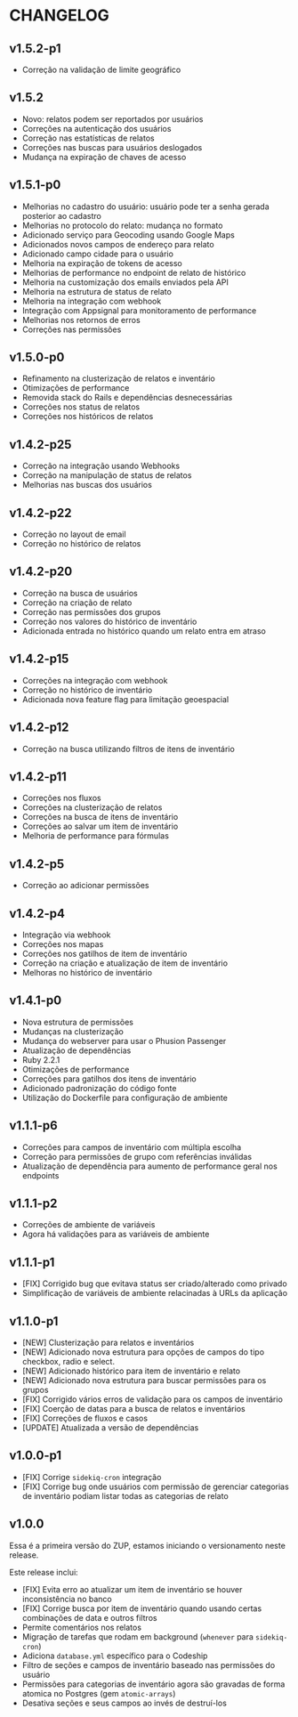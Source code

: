 # CHANGELOG

## v1.5.2-p1
* Correção na validação de limite geográfico

## v1.5.2
* Novo: relatos podem ser reportados por usuários
* Correções na autenticação dos usuários
* Correção nas estatísticas de relatos
* Correções nas buscas para usuários deslogados
* Mudança na expiração de chaves de acesso

## v1.5.1-p0
* Melhorias no cadastro do usuário: usuário pode ter a senha gerada posterior ao cadastro
* Melhorias no protocolo do relato: mudança no formato
* Adicionado serviço para Geocoding usando Google Maps
* Adicionados novos campos de endereço para relato
* Adicionado campo cidade para o usuário
* Melhoria na expiração de tokens de acesso
* Melhorias de performance no endpoint de relato de histórico
* Melhoria na customização dos emails enviados pela API
* Melhoria na estrutura de status de relato
* Melhoria na integração com webhook
* Integração com Appsignal para monitoramento de performance
* Melhorias nos retornos de erros
* Correções nas permissões

## v1.5.0-p0
* Refinamento na clusterização de relatos e inventário
* Otimizações de performance
* Removida stack do Rails e dependências desnecessárias
* Correções nos status de relatos
* Correções nos históricos de relatos

## v1.4.2-p25
* Correção na integração usando Webhooks
* Correção na manipulação de status de relatos
* Melhorias nas buscas dos usuários

## v1.4.2-p22
* Correção no layout de email
* Correção no histórico de relatos

## v1.4.2-p20

* Correção na busca de usuários
* Correção na criação de relato
* Correção nas permissões dos grupos
* Correção nos valores do histórico de inventário
* Adicionada entrada no histórico quando um relato entra em atraso

## v1.4.2-p15
* Correções na integração com webhook
* Correção no histórico de inventário
* Adicionada nova feature flag para limitação geoespacial

## v1.4.2-p12
* Correção na busca utilizando filtros de itens de inventário

## v1.4.2-p11
* Correções nos fluxos
* Correções na clusterização de relatos
* Correções na busca de itens de inventário
* Correções ao salvar um item de inventário
* Melhoria de performance para fórmulas

## v1.4.2-p5
* Correção ao adicionar permissões

## v1.4.2-p4
* Integração via webhook
* Correções nos mapas
* Correções nos gatilhos de item de inventário
* Correção na criação e atualização de item de inventário
* Melhoras no histórico de inventário

## v1.4.1-p0
* Nova estrutura de permissões
* Mudanças na clusterização
* Mudança do webserver para usar o Phusion Passenger
* Atualização de dependências
* Ruby 2.2.1
* Otimizações de performance
* Correções para gatilhos dos itens de inventário
* Adicionado padronização do código fonte
* Utilização do Dockerfile para configuração de ambiente


## v1.1.1-p6

* Correções para campos de inventário com múltipla escolha
* Correção para permissões de grupo com referências inválidas
* Atualização de dependência para aumento de performance geral nos endpoints

## v1.1.1-p2

* Correções de ambiente de variáveis
* Agora há validações para as variáveis de ambiente

## v1.1.1-p1

* [FIX] Corrigido bug que evitava status ser criado/alterado como privado
* Simplificação de variáveis de ambiente relacinadas à URLs da aplicação

## v1.1.0-p1
* [NEW] Clusterização para relatos e inventários
* [NEW] Adicionado nova estrutura para opções de campos do tipo checkbox, radio e select.
* [NEW] Adicionado histórico para item de inventário e relato
* [NEW] Adicionado nova estrutura para buscar permissões para os grupos
* [FIX] Corrigido vários erros de validação para os campos de inventário
* [FIX] Coerção de datas para a busca de relatos e inventários
* [FIX] Correções de fluxos e casos
* [UPDATE] Atualizada a versão de dependências

## v1.0.0-p1

* [FIX] Corrige `sidekiq-cron` integração
* [FIX] Corrige bug onde usuários com permissão de gerenciar
categorias de inventário podiam listar todas as categorias de relato

## v1.0.0

Essa é a primeira versão do ZUP, estamos iniciando o versionamento neste release.

Este release inclui:

* [FIX] Evita erro ao atualizar um item de inventário se houver inconsistência no banco
* [FIX] Corrige busca por item de inventário quando usando certas combinações de data e outros filtros
* Permite comentários nos relatos
* Migração de tarefas que rodam em background (`whenever` para `sidekiq-cron`)
* Adiciona `database.yml` específico para o Codeship
* Filtro de seções e campos de inventário baseado nas permissões do usuário
* Permissões para categorias de inventário agora são gravadas de forma atomica no Postgres (gem `atomic-arrays`)
* Desativa seções e seus campos ao invés de destruí-los

